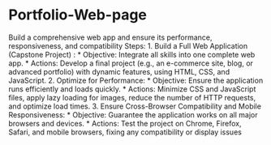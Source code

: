 # Portfolio-Web-page
Build a comprehensive web app and ensure its performance, responsiveness, and compatibility
Steps:
    1. Build a Full Web Application (Capstone Project) :
         * Objective: Integrate all skills into one complete web app.
         * Actions: Develop a final project (e.g., an e-commerce site, blog, or advanced portfolio) with dynamic features, using HTML, CSS, and JavaScript.
    2.  Optimize for Performance:
         * Objective: Ensure the application runs efficiently and loads quickly.
         * Actions: Minimize CSS and JavaScript files, apply lazy loading for images, reduce the number of HTTP requests, and optimize load times.
    3. Ensure Cross-Browser Compatibility and Mobile Responsiveness:
        * Objective: Guarantee the application works on all major browsers and devices.
        * Actions: Test the project on Chrome, Firefox, Safari, and mobile browsers, fixing any compatibility or display issues

